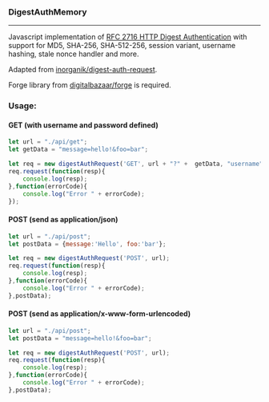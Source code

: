 ### DigestAuthMemory
--------------------

Javascript implementation of 
[RFC 2716 HTTP Digest Authentication](https://datatracker.ietf.org/doc/html/rfc7616) 
with support for MD5, SHA-256, SHA-512-256, session variant, username hashing, 
stale nonce handler and more.

Adapted from [inorganik/digest-auth-request](https://github.com/inorganik/digest-auth-request).

Forge library from [digitalbazaar/forge](https://github.com/digitalbazaar/forge) is 
required.

### Usage:

#### GET (with username and password defined)
```js
let url = "./api/get";
let getData = "message=hello!&foo=bar";

let req = new digestAuthRequest('GET', url + "?" +  getData, "username", "password");
req.request(function(resp){
    console.log(resp);
},function(errorCode){
    console.log("Error " + errorCode);
});
```

#### POST (send as application/json)
```js
let url = "./api/post";
let postData = {message:'Hello', foo:'bar'};

let req = new digestAuthRequest('POST', url);
req.request(function(resp){
    console.log(resp);
},function(errorCode){
    console.log("Error " + errorCode);
},postData);
```

#### POST (send as application/x-www-form-urlencoded)
```js
let url = "./api/post";
let postData = "message=hello!&foo=bar";

let req = new digestAuthRequest('POST', url);
req.request(function(resp){
    console.log(resp);
},function(errorCode){
    console.log("Error " + errorCode);
},postData);
```
